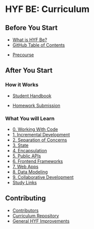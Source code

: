 # HYF BE: Curriculum

## Before You Start

* [What is HYF Be?](https://hackyourfuture.be/#about)
* [GitHub Table of Contents](https://github.com/hackyourfuturebelgium/home)
<!-- * [Application Process](./application-process.md) -->
* [Precourse](https://github.com/HackYourFutureBelgium/precourse)

## After You Start

### How it Works

* [Student Handbook](https://github.com/hackyourfuturebelgium/student-handbook)
<!-- * [Sunday Classes](./sunday-classes.md) -->
* [Homework Submission](https://github.com/hackyourfuturebelgium/homework-submission)
<!-- * [Evaluation](./evaluation.md) -->

### What You will Learn

* [0. Working With Code](./00-working-with-code.md)
* [1. Incremental Development](./01-incremental-development.md)
* [2. Separation of Concerns](./02-separation-of-concerns.md)
* [3. State](./03-state.md)
* [4. Encapsulation](./04-encapsulation.md)
* [5. Public APIs](./05-public-apis.md)
* [6. Frontend Frameworks](./06-frontend-frameworks.md)
* [7. Web Apps](./07-web-apps.md)
* [8. Data Modeling](./08-data-modeling.md)
* [9. Collaborative Development](./09-collaborative-development.md)
* [Study Links](https://study.hackyourfuture.be)

## Contributing

* [Contributors](https://github.com/hackyourfuturebelgium/contributors)
* [Curriculum Repository](https://github.com/hackyourfuturebelgium/curriculum)
* [General HYF Improvements](https://github.com/hackyourfuturebelgium/improvements)

